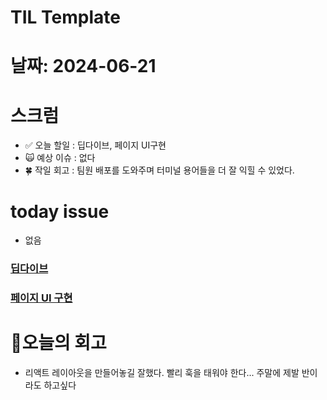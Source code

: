 # TIL Template

# 날짜: 2024-06-21

# 스크럼
- ✅ 오늘 할일 : 딥다이브, 페이지 UI구현
- 🙀 예상 이슈 : 없다
- 🍀 작일 회고 : 팀원 배포를 도와주며 터미널 용어들을 더 잘 익힐 수 있었다.

# today issue
- 없음

### [딥다이브](https://goorm.notion.site/1-gradle-c1fd5ce5f6aa464f87e95f2ab836ce10?pvs=4)

### [페이지 UI 구현](https://github.com/100-hours-a-week/5-veronica-park-community-react-fe/tree/main/community-react-fe)



# 🎱오늘의 회고
- 리액트 레이아웃을 만들어놓길 잘했다. 빨리 훅을 태워야 한다... 주말에 제발 반이라도 하고싶다

